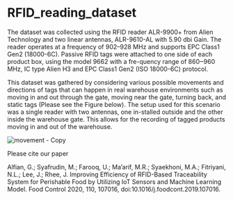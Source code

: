 # RFID_reading_dataset

The dataset was collected using the RFID reader ALR-9900+ from Alien Technology and two linear antennas, ALR-9610-AL with 5.90 dbi Gain. 
The reader operates at a frequency of 902–928 MHz and supports EPC Class1 Gen2 (18000-6C). 
Passive RFID tags were attached to one side of each product box, using the model 9662 with a fre-quency range of 860‒960 MHz, IC type Alien H3 and EPC Class1 Gen2 (ISO 18000-6C) protocol. 

This dataset was gathered by considering various possible movements and directions of tags that can happen in real warehouse environments such as moving in and out through the gate, moving near the gate, turning back, and static tags (Please see the Figure below).
The setup used for this scenario was a single reader with two antennas, one in-stalled outside and the other inside the warehouse gate. 
This allows for the recording of tagged products moving in and out of the warehouse. 


![movement - Copy](https://user-images.githubusercontent.com/84846504/219872828-a9ed90a6-3ab8-41e3-af48-caff75ebda29.png)



Please cite our paper

Alfian, G.; Syafrudin, M.; Farooq, U.; Ma’arif, M.R.; Syaekhoni, M.A.; Fitriyani, N.L.; Lee, J.; Rhee, J. Improving Efficiency of RFID-Based Traceability System for Perishable Food by Utilizing IoT Sensors and Machine Learning Model. Food Control 2020, 110, 107016, doi:10.1016/j.foodcont.2019.107016.
